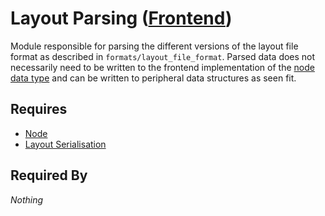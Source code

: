 # Layout Parsing ([Frontend](../../frontend.md))

Module responsible for parsing the different versions of the layout file format as described in `formats/layout_file_format`. Parsed data does not necessarily need to be written to the frontend implementation of the [node data type](../renderables/nodes/node.md) and can be written to peripheral data structures as seen fit.

## Requires

- [Node](../renderables/nodes/node.md)
- [Layout Serialisation](./serialisation.md)

## Required By

*Nothing*

